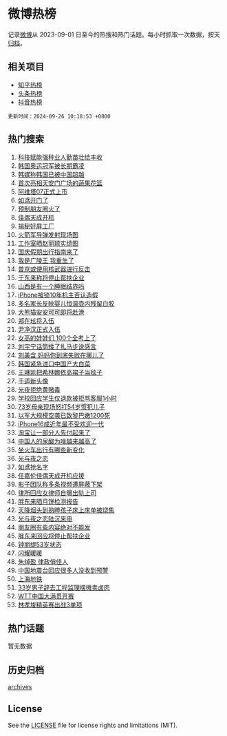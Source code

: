 # 微博热榜

记录[微博](https://www.weibo.com)从 2023-09-01 日至今的热搜和热门话题。每小时抓取一次数据，按天[归档](archives)。

## 相关项目

- [知乎热榜](https://github.com/hotarchive/zhihu)
- [头条热榜](https://github.com/hotarchive/toutiao)
- [抖音热榜](https://github.com/hotarchive/douyin)


`更新时间：2024-09-26 10:18:53 +0800`

## 热门搜索

1. [科技赋能强种业人勤苗壮绘丰收](https://m.weibo.cn/search?containerid=100103type%3D1%26t%3D10%26q%3D%23%E7%A7%91%E6%8A%80%E8%B5%8B%E8%83%BD%E5%BC%BA%E7%A7%8D%E4%B8%9A%E4%BA%BA%E5%8B%A4%E8%8B%97%E5%A3%AE%E7%BB%98%E4%B8%B0%E6%94%B6%23&stream_entry_id=51&isnewpage=1&extparam=seat%3D1%26cate%3D10103%26q%3D%2523%25E7%25A7%2591%25E6%258A%2580%25E8%25B5%258B%25E8%2583%25BD%25E5%25BC%25BA%25E7%25A7%258D%25E4%25B8%259A%25E4%25BA%25BA%25E5%258B%25A4%25E8%258B%2597%25E5%25A3%25AE%25E7%25BB%2598%25E4%25B8%25B0%25E6%2594%25B6%2523%26dgr%3D0%26filter_type%3Drealtimehot%26stream_entry_id%3D51%26c_type%3D51%26pos%3D0%26display_time%3D1727317131%26pre_seqid%3D17273171317670308119594)
1. [韩国奥运冠军被长期霸凌](https://m.weibo.cn/search?containerid=100103type%3D1%26t%3D10%26q%3D%23%E9%9F%A9%E5%9B%BD%E5%A5%A5%E8%BF%90%E5%86%A0%E5%86%9B%E8%A2%AB%E9%95%BF%E6%9C%9F%E9%9C%B8%E5%87%8C%23&stream_entry_id=31&isnewpage=1&extparam=seat%3D1%26cate%3D5001%26q%3D%2523%25E9%259F%25A9%25E5%259B%25BD%25E5%25A5%25A5%25E8%25BF%2590%25E5%2586%25A0%25E5%2586%259B%25E8%25A2%25AB%25E9%2595%25BF%25E6%259C%259F%25E9%259C%25B8%25E5%2587%258C%2523%26band_rank%3D1%26stream_entry_id%3D31%26flag%3D1%26realpos%3D1%26filter_type%3Drealtimehot%26lcate%3D5001%26c_type%3D31%26pos%3D0%26dgr%3D0%26display_time%3D1727317131%26pre_seqid%3D17273171317670308119594)
1. [韩媒称韩国已被中国超越](https://m.weibo.cn/search?containerid=100103type%3D1%26t%3D10%26q%3D%23%E9%9F%A9%E5%AA%92%E7%A7%B0%E9%9F%A9%E5%9B%BD%E5%B7%B2%E8%A2%AB%E4%B8%AD%E5%9B%BD%E8%B6%85%E8%B6%8A%23&stream_entry_id=31&isnewpage=1&extparam=seat%3D1%26cate%3D5001%26q%3D%2523%25E9%259F%25A9%25E5%25AA%2592%25E7%25A7%25B0%25E9%259F%25A9%25E5%259B%25BD%25E5%25B7%25B2%25E8%25A2%25AB%25E4%25B8%25AD%25E5%259B%25BD%25E8%25B6%2585%25E8%25B6%258A%2523%26band_rank%3D2%26stream_entry_id%3D31%26flag%3D2%26realpos%3D2%26filter_type%3Drealtimehot%26lcate%3D5001%26c_type%3D31%26pos%3D1%26dgr%3D0%26display_time%3D1727317131%26pre_seqid%3D17273171317670308119594)
1. [首次亮相天安门广场的蔬果花篮](https://m.weibo.cn/search?containerid=100103type%3D1%26t%3D10%26q%3D%23%E9%A6%96%E6%AC%A1%E4%BA%AE%E7%9B%B8%E5%A4%A9%E5%AE%89%E9%97%A8%E5%B9%BF%E5%9C%BA%E7%9A%84%E8%94%AC%E6%9E%9C%E8%8A%B1%E7%AF%AE%23&stream_entry_id=31&isnewpage=1&extparam=seat%3D1%26cate%3D5001%26q%3D%2523%25E9%25A6%2596%25E6%25AC%25A1%25E4%25BA%25AE%25E7%259B%25B8%25E5%25A4%25A9%25E5%25AE%2589%25E9%2597%25A8%25E5%25B9%25BF%25E5%259C%25BA%25E7%259A%2584%25E8%2594%25AC%25E6%259E%259C%25E8%258A%25B1%25E7%25AF%25AE%2523%26band_rank%3D3%26stream_entry_id%3D31%26flag%3D32768%26realpos%3D3%26filter_type%3Drealtimehot%26lcate%3D5001%26c_type%3D31%26pos%3D2%26dgr%3D0%26display_time%3D1727317131%26pre_seqid%3D17273171317670308119594)
1. [阿维塔07正式上市](https://m.weibo.cn/search?containerid=100103type%3D1%26t%3D10%26q%3D%23%E9%98%BF%E7%BB%B4%E5%A1%9407%E6%AD%A3%E5%BC%8F%E4%B8%8A%E5%B8%82%23&stream_entry_id=31&isnewpage=1&extparam=seat%3D1%26cate%3D5001%26q%3D%2523%25E9%2598%25BF%25E7%25BB%25B4%25E5%25A1%259407%25E6%25AD%25A3%25E5%25BC%258F%25E4%25B8%258A%25E5%25B8%2582%2523%26band_rank%3D4%26stream_entry_id%3D31%26is_ad_pos%3D1%26adid%3D256975%26topic_ad%3D1%26filter_type%3Drealtimehot%26lcate%3D5001%26pos%3D3%26c_type%3D31%26dgr%3D0%26display_time%3D1727317131%26pre_seqid%3D17273171317670308119594)
1. [如鸢开门了](https://m.weibo.cn/search?containerid=100103type%3D1%26t%3D10%26q%3D%E5%A6%82%E9%B8%A2%E5%BC%80%E9%97%A8%E4%BA%86&stream_entry_id=31&isnewpage=1&extparam=seat%3D1%26cate%3D5001%26q%3D%25E5%25A6%2582%25E9%25B8%25A2%25E5%25BC%2580%25E9%2597%25A8%25E4%25BA%2586%26band_rank%3D4%26stream_entry_id%3D31%26flag%3D1%26realpos%3D4%26filter_type%3Drealtimehot%26lcate%3D5001%26c_type%3D31%26pos%3D4%26dgr%3D0%26display_time%3D1727317131%26pre_seqid%3D17273171317670308119594)
1. [预制朋友圈火了](https://m.weibo.cn/search?containerid=100103type%3D1%26t%3D10%26q%3D%23%E9%A2%84%E5%88%B6%E6%9C%8B%E5%8F%8B%E5%9C%88%E7%81%AB%E4%BA%86%23&stream_entry_id=31&isnewpage=1&extparam=seat%3D1%26cate%3D5001%26q%3D%2523%25E9%25A2%2584%25E5%2588%25B6%25E6%259C%258B%25E5%258F%258B%25E5%259C%2588%25E7%2581%25AB%25E4%25BA%2586%2523%26band_rank%3D5%26stream_entry_id%3D31%26flag%3D2%26realpos%3D5%26filter_type%3Drealtimehot%26lcate%3D5001%26c_type%3D31%26pos%3D5%26dgr%3D0%26display_time%3D1727317131%26pre_seqid%3D17273171317670308119594)
1. [佳偶天成开机](https://m.weibo.cn/search?containerid=100103type%3D1%26t%3D10%26q%3D%E4%BD%B3%E5%81%B6%E5%A4%A9%E6%88%90%E5%BC%80%E6%9C%BA&stream_entry_id=31&isnewpage=1&extparam=seat%3D1%26cate%3D5001%26q%3D%25E4%25BD%25B3%25E5%2581%25B6%25E5%25A4%25A9%25E6%2588%2590%25E5%25BC%2580%25E6%259C%25BA%26band_rank%3D6%26stream_entry_id%3D31%26flag%3D1%26realpos%3D6%26filter_type%3Drealtimehot%26lcate%3D5001%26c_type%3D31%26pos%3D6%26dgr%3D0%26display_time%3D1727317131%26pre_seqid%3D17273171317670308119594)
1. [揭秘好屏工厂](https://m.weibo.cn/search?containerid=100103type%3D1%26t%3D10%26q%3D%23%E6%8F%AD%E7%A7%98%E5%A5%BD%E5%B1%8F%E5%B7%A5%E5%8E%82%23&stream_entry_id=31&isnewpage=1&extparam=seat%3D1%26cate%3D5001%26q%3D%2523%25E6%258F%25AD%25E7%25A7%2598%25E5%25A5%25BD%25E5%25B1%258F%25E5%25B7%25A5%25E5%258E%2582%2523%26band_rank%3D7%26stream_entry_id%3D31%26is_ad_pos%3D1%26adid%3D257003%26topic_ad%3D1%26filter_type%3Drealtimehot%26lcate%3D5001%26pos%3D7%26c_type%3D31%26dgr%3D0%26display_time%3D1727317131%26pre_seqid%3D17273171317670308119594)
1. [火箭军导弹发射现场图](https://m.weibo.cn/search?containerid=100103type%3D1%26t%3D10%26q%3D%23%E7%81%AB%E7%AE%AD%E5%86%9B%E5%AF%BC%E5%BC%B9%E5%8F%91%E5%B0%84%E7%8E%B0%E5%9C%BA%E5%9B%BE%23&stream_entry_id=31&isnewpage=1&extparam=seat%3D1%26cate%3D5001%26q%3D%2523%25E7%2581%25AB%25E7%25AE%25AD%25E5%2586%259B%25E5%25AF%25BC%25E5%25BC%25B9%25E5%258F%2591%25E5%25B0%2584%25E7%258E%25B0%25E5%259C%25BA%25E5%259B%25BE%2523%26band_rank%3D7%26stream_entry_id%3D31%26flag%3D1%26realpos%3D7%26filter_type%3Drealtimehot%26lcate%3D5001%26c_type%3D31%26pos%3D8%26dgr%3D0%26display_time%3D1727317131%26pre_seqid%3D17273171317670308119594)
1. [工作室晒赵丽颖实绩图](https://m.weibo.cn/search?containerid=100103type%3D1%26t%3D10%26q%3D%23%E5%B7%A5%E4%BD%9C%E5%AE%A4%E6%99%92%E8%B5%B5%E4%B8%BD%E9%A2%96%E5%AE%9E%E7%BB%A9%E5%9B%BE%23&stream_entry_id=31&isnewpage=1&extparam=seat%3D1%26cate%3D5001%26q%3D%2523%25E5%25B7%25A5%25E4%25BD%259C%25E5%25AE%25A4%25E6%2599%2592%25E8%25B5%25B5%25E4%25B8%25BD%25E9%25A2%2596%25E5%25AE%259E%25E7%25BB%25A9%25E5%259B%25BE%2523%26band_rank%3D8%26stream_entry_id%3D31%26flag%3D0%26realpos%3D8%26filter_type%3Drealtimehot%26lcate%3D5001%26c_type%3D31%26pos%3D9%26dgr%3D0%26display_time%3D1727317131%26pre_seqid%3D17273171317670308119594)
1. [国庆假期出行指南来了](https://m.weibo.cn/search?containerid=100103type%3D1%26t%3D10%26q%3D%23%E5%9B%BD%E5%BA%86%E5%81%87%E6%9C%9F%E5%87%BA%E8%A1%8C%E6%8C%87%E5%8D%97%E6%9D%A5%E4%BA%86%23&stream_entry_id=31&isnewpage=1&extparam=seat%3D1%26cate%3D5001%26q%3D%2523%25E5%259B%25BD%25E5%25BA%2586%25E5%2581%2587%25E6%259C%259F%25E5%2587%25BA%25E8%25A1%258C%25E6%258C%2587%25E5%258D%2597%25E6%259D%25A5%25E4%25BA%2586%2523%26band_rank%3D9%26stream_entry_id%3D31%26flag%3D1%26realpos%3D9%26filter_type%3Drealtimehot%26lcate%3D5001%26c_type%3D31%26pos%3D10%26dgr%3D0%26display_time%3D1727317131%26pre_seqid%3D17273171317670308119594)
1. [我是广陵王 我重生了](https://m.weibo.cn/search?containerid=100103type%3D1%26t%3D10%26q%3D%E6%88%91%E6%98%AF%E5%B9%BF%E9%99%B5%E7%8E%8B+%E6%88%91%E9%87%8D%E7%94%9F%E4%BA%86&stream_entry_id=31&isnewpage=1&extparam=seat%3D1%26cate%3D5001%26q%3D%25E6%2588%2591%25E6%2598%25AF%25E5%25B9%25BF%25E9%2599%25B5%25E7%258E%258B%2520%25E6%2588%2591%25E9%2587%258D%25E7%2594%259F%25E4%25BA%2586%26band_rank%3D10%26stream_entry_id%3D31%26flag%3D1%26realpos%3D10%26filter_type%3Drealtimehot%26lcate%3D5001%26c_type%3D31%26pos%3D11%26dgr%3D0%26display_time%3D1727317131%26pre_seqid%3D17273171317670308119594)
1. [普京或使用核武器进行反击](https://m.weibo.cn/search?containerid=100103type%3D1%26t%3D10%26q%3D%23%E6%99%AE%E4%BA%AC%E6%88%96%E4%BD%BF%E7%94%A8%E6%A0%B8%E6%AD%A6%E5%99%A8%E8%BF%9B%E8%A1%8C%E5%8F%8D%E5%87%BB%23&stream_entry_id=31&isnewpage=1&extparam=seat%3D1%26cate%3D5001%26q%3D%2523%25E6%2599%25AE%25E4%25BA%25AC%25E6%2588%2596%25E4%25BD%25BF%25E7%2594%25A8%25E6%25A0%25B8%25E6%25AD%25A6%25E5%2599%25A8%25E8%25BF%259B%25E8%25A1%258C%25E5%258F%258D%25E5%2587%25BB%2523%26band_rank%3D11%26stream_entry_id%3D31%26flag%3D1%26realpos%3D11%26filter_type%3Drealtimehot%26lcate%3D5001%26c_type%3D31%26pos%3D12%26dgr%3D0%26display_time%3D1727317131%26pre_seqid%3D17273171317670308119594)
1. [于东来称将停止帮扶企业](https://m.weibo.cn/search?containerid=100103type%3D1%26t%3D10%26q%3D%23%E4%BA%8E%E4%B8%9C%E6%9D%A5%E7%A7%B0%E5%B0%86%E5%81%9C%E6%AD%A2%E5%B8%AE%E6%89%B6%E4%BC%81%E4%B8%9A%23&stream_entry_id=31&isnewpage=1&extparam=seat%3D1%26cate%3D5001%26q%3D%2523%25E4%25BA%258E%25E4%25B8%259C%25E6%259D%25A5%25E7%25A7%25B0%25E5%25B0%2586%25E5%2581%259C%25E6%25AD%25A2%25E5%25B8%25AE%25E6%2589%25B6%25E4%25BC%2581%25E4%25B8%259A%2523%26band_rank%3D12%26stream_entry_id%3D31%26flag%3D0%26realpos%3D12%26filter_type%3Drealtimehot%26lcate%3D5001%26c_type%3D31%26pos%3D13%26dgr%3D0%26display_time%3D1727317131%26pre_seqid%3D17273171317670308119594)
1. [山西是有一个睡眠结界吗](https://m.weibo.cn/search?containerid=100103type%3D1%26t%3D10%26q%3D%23%E5%B1%B1%E8%A5%BF%E6%98%AF%E6%9C%89%E4%B8%80%E4%B8%AA%E7%9D%A1%E7%9C%A0%E7%BB%93%E7%95%8C%E5%90%97%23&stream_entry_id=31&isnewpage=1&extparam=seat%3D1%26cate%3D5001%26q%3D%2523%25E5%25B1%25B1%25E8%25A5%25BF%25E6%2598%25AF%25E6%259C%2589%25E4%25B8%2580%25E4%25B8%25AA%25E7%259D%25A1%25E7%259C%25A0%25E7%25BB%2593%25E7%2595%258C%25E5%2590%2597%2523%26band_rank%3D13%26stream_entry_id%3D31%26flag%3D0%26realpos%3D13%26filter_type%3Drealtimehot%26lcate%3D5001%26c_type%3D31%26pos%3D14%26dgr%3D0%26display_time%3D1727317131%26pre_seqid%3D17273171317670308119594)
1. [iPhone被锁10年机主否认造假](https://m.weibo.cn/search?containerid=100103type%3D1%26t%3D10%26q%3D%23iPhone%E8%A2%AB%E9%94%8110%E5%B9%B4%E6%9C%BA%E4%B8%BB%E5%90%A6%E8%AE%A4%E9%80%A0%E5%81%87%23&stream_entry_id=31&isnewpage=1&extparam=seat%3D1%26cate%3D5001%26q%3D%2523iPhone%25E8%25A2%25AB%25E9%2594%258110%25E5%25B9%25B4%25E6%259C%25BA%25E4%25B8%25BB%25E5%2590%25A6%25E8%25AE%25A4%25E9%2580%25A0%25E5%2581%2587%2523%26band_rank%3D14%26stream_entry_id%3D31%26flag%3D0%26realpos%3D14%26filter_type%3Drealtimehot%26lcate%3D5001%26c_type%3D31%26pos%3D15%26dgr%3D0%26display_time%3D1727317131%26pre_seqid%3D17273171317670308119594)
1. [多名家长反映婴儿恒温壶内残留白胶](https://m.weibo.cn/search?containerid=100103type%3D1%26t%3D10%26q%3D%23%E5%A4%9A%E5%90%8D%E5%AE%B6%E9%95%BF%E5%8F%8D%E6%98%A0%E5%A9%B4%E5%84%BF%E6%81%92%E6%B8%A9%E5%A3%B6%E5%86%85%E6%AE%8B%E7%95%99%E7%99%BD%E8%83%B6%23&stream_entry_id=31&isnewpage=1&extparam=seat%3D1%26cate%3D5001%26q%3D%2523%25E5%25A4%259A%25E5%2590%258D%25E5%25AE%25B6%25E9%2595%25BF%25E5%258F%258D%25E6%2598%25A0%25E5%25A9%25B4%25E5%2584%25BF%25E6%2581%2592%25E6%25B8%25A9%25E5%25A3%25B6%25E5%2586%2585%25E6%25AE%258B%25E7%2595%2599%25E7%2599%25BD%25E8%2583%25B6%2523%26band_rank%3D15%26stream_entry_id%3D31%26flag%3D0%26realpos%3D15%26filter_type%3Drealtimehot%26lcate%3D5001%26c_type%3D31%26pos%3D16%26dgr%3D0%26display_time%3D1727317131%26pre_seqid%3D17273171317670308119594)
1. [大熊猫安安可可即将赴港](https://m.weibo.cn/search?containerid=100103type%3D1%26t%3D10%26q%3D%23%E5%A4%A7%E7%86%8A%E7%8C%AB%E5%AE%89%E5%AE%89%E5%8F%AF%E5%8F%AF%E5%8D%B3%E5%B0%86%E8%B5%B4%E6%B8%AF%23&stream_entry_id=31&isnewpage=1&extparam=seat%3D1%26cate%3D5001%26q%3D%2523%25E5%25A4%25A7%25E7%2586%258A%25E7%258C%25AB%25E5%25AE%2589%25E5%25AE%2589%25E5%258F%25AF%25E5%258F%25AF%25E5%258D%25B3%25E5%25B0%2586%25E8%25B5%25B4%25E6%25B8%25AF%2523%26band_rank%3D16%26stream_entry_id%3D31%26flag%3D1%26realpos%3D16%26filter_type%3Drealtimehot%26lcate%3D5001%26c_type%3D31%26pos%3D17%26dgr%3D0%26display_time%3D1727317131%26pre_seqid%3D17273171317670308119594)
1. [郑在玹将入伍](https://m.weibo.cn/search?containerid=100103type%3D1%26t%3D10%26q%3D%23%E9%83%91%E5%9C%A8%E7%8E%B9%E5%B0%86%E5%85%A5%E4%BC%8D%23&stream_entry_id=31&isnewpage=1&extparam=seat%3D1%26cate%3D5001%26q%3D%2523%25E9%2583%2591%25E5%259C%25A8%25E7%258E%25B9%25E5%25B0%2586%25E5%2585%25A5%25E4%25BC%258D%2523%26band_rank%3D17%26stream_entry_id%3D31%26flag%3D1%26realpos%3D17%26filter_type%3Drealtimehot%26lcate%3D5001%26c_type%3D31%26pos%3D18%26dgr%3D0%26display_time%3D1727317131%26pre_seqid%3D17273171317670308119594)
1. [尹净汉正式入伍](https://m.weibo.cn/search?containerid=100103type%3D1%26t%3D10%26q%3D%23%E5%B0%B9%E5%87%80%E6%B1%89%E6%AD%A3%E5%BC%8F%E5%85%A5%E4%BC%8D%23&stream_entry_id=31&isnewpage=1&extparam=seat%3D1%26cate%3D5001%26q%3D%2523%25E5%25B0%25B9%25E5%2587%2580%25E6%25B1%2589%25E6%25AD%25A3%25E5%25BC%258F%25E5%2585%25A5%25E4%25BC%258D%2523%26band_rank%3D18%26stream_entry_id%3D31%26flag%3D1%26realpos%3D18%26filter_type%3Drealtimehot%26lcate%3D5001%26c_type%3D31%26pos%3D19%26dgr%3D0%26display_time%3D1727317131%26pre_seqid%3D17273171317670308119594)
1. [女高的娃娃们 100个全考上了](https://m.weibo.cn/search?containerid=100103type%3D1%26t%3D10%26q%3D%E5%A5%B3%E9%AB%98%E7%9A%84%E5%A8%83%E5%A8%83%E4%BB%AC+100%E4%B8%AA%E5%85%A8%E8%80%83%E4%B8%8A%E4%BA%86&stream_entry_id=31&isnewpage=1&extparam=seat%3D1%26cate%3D5001%26q%3D%25E5%25A5%25B3%25E9%25AB%2598%25E7%259A%2584%25E5%25A8%2583%25E5%25A8%2583%25E4%25BB%25AC%2520100%25E4%25B8%25AA%25E5%2585%25A8%25E8%2580%2583%25E4%25B8%258A%25E4%25BA%2586%26band_rank%3D19%26stream_entry_id%3D31%26flag%3D1%26realpos%3D19%26filter_type%3Drealtimehot%26lcate%3D5001%26c_type%3D31%26pos%3D20%26dgr%3D0%26display_time%3D1727317131%26pre_seqid%3D17273171317670308119594)
1. [刘宇宁话筒矮了扎马步说感言](https://m.weibo.cn/search?containerid=100103type%3D1%26t%3D10%26q%3D%E5%88%98%E5%AE%87%E5%AE%81%E8%AF%9D%E7%AD%92%E7%9F%AE%E4%BA%86%E6%89%8E%E9%A9%AC%E6%AD%A5%E8%AF%B4%E6%84%9F%E8%A8%80&stream_entry_id=31&isnewpage=1&extparam=seat%3D1%26cate%3D5001%26q%3D%25E5%2588%2598%25E5%25AE%2587%25E5%25AE%2581%25E8%25AF%259D%25E7%25AD%2592%25E7%259F%25AE%25E4%25BA%2586%25E6%2589%258E%25E9%25A9%25AC%25E6%25AD%25A5%25E8%25AF%25B4%25E6%2584%259F%25E8%25A8%2580%26band_rank%3D20%26stream_entry_id%3D31%26flag%3D0%26realpos%3D20%26filter_type%3Drealtimehot%26lcate%3D5001%26c_type%3D31%26pos%3D21%26dgr%3D0%26display_time%3D1727317131%26pre_seqid%3D17273171317670308119594)
1. [刘美含 妈妈你到底失败在哪儿了](https://m.weibo.cn/search?containerid=100103type%3D1%26t%3D10%26q%3D%E5%88%98%E7%BE%8E%E5%90%AB+%E5%A6%88%E5%A6%88%E4%BD%A0%E5%88%B0%E5%BA%95%E5%A4%B1%E8%B4%A5%E5%9C%A8%E5%93%AA%E5%84%BF%E4%BA%86&stream_entry_id=31&isnewpage=1&extparam=seat%3D1%26cate%3D5001%26q%3D%25E5%2588%2598%25E7%25BE%258E%25E5%2590%25AB%2520%25E5%25A6%2588%25E5%25A6%2588%25E4%25BD%25A0%25E5%2588%25B0%25E5%25BA%2595%25E5%25A4%25B1%25E8%25B4%25A5%25E5%259C%25A8%25E5%2593%25AA%25E5%2584%25BF%25E4%25BA%2586%26band_rank%3D21%26stream_entry_id%3D31%26flag%3D1%26realpos%3D21%26filter_type%3Drealtimehot%26lcate%3D5001%26c_type%3D31%26pos%3D22%26dgr%3D0%26display_time%3D1727317131%26pre_seqid%3D17273171317670308119594)
1. [韩国紧急进口中国产大白菜](https://m.weibo.cn/search?containerid=100103type%3D1%26t%3D10%26q%3D%23%E9%9F%A9%E5%9B%BD%E7%B4%A7%E6%80%A5%E8%BF%9B%E5%8F%A3%E4%B8%AD%E5%9B%BD%E4%BA%A7%E5%A4%A7%E7%99%BD%E8%8F%9C%23&stream_entry_id=31&isnewpage=1&extparam=seat%3D1%26cate%3D5001%26q%3D%2523%25E9%259F%25A9%25E5%259B%25BD%25E7%25B4%25A7%25E6%2580%25A5%25E8%25BF%259B%25E5%258F%25A3%25E4%25B8%25AD%25E5%259B%25BD%25E4%25BA%25A7%25E5%25A4%25A7%25E7%2599%25BD%25E8%258F%259C%2523%26band_rank%3D22%26stream_entry_id%3D31%26flag%3D0%26realpos%3D22%26filter_type%3Drealtimehot%26lcate%3D5001%26c_type%3D31%26pos%3D23%26dgr%3D0%26display_time%3D1727317131%26pre_seqid%3D17273171317670308119594)
1. [王琳凯把希林娜依高裙子当毯子](https://m.weibo.cn/search?containerid=100103type%3D1%26t%3D10%26q%3D%23%E7%8E%8B%E7%90%B3%E5%87%AF%E6%8A%8A%E5%B8%8C%E6%9E%97%E5%A8%9C%E4%BE%9D%E9%AB%98%E8%A3%99%E5%AD%90%E5%BD%93%E6%AF%AF%E5%AD%90%23&stream_entry_id=31&isnewpage=1&extparam=seat%3D1%26cate%3D5001%26q%3D%2523%25E7%258E%258B%25E7%2590%25B3%25E5%2587%25AF%25E6%258A%258A%25E5%25B8%258C%25E6%259E%2597%25E5%25A8%259C%25E4%25BE%259D%25E9%25AB%2598%25E8%25A3%2599%25E5%25AD%2590%25E5%25BD%2593%25E6%25AF%25AF%25E5%25AD%2590%2523%26band_rank%3D23%26stream_entry_id%3D31%26flag%3D0%26realpos%3D23%26filter_type%3Drealtimehot%26lcate%3D5001%26c_type%3D31%26pos%3D24%26dgr%3D0%26display_time%3D1727317131%26pre_seqid%3D17273171317670308119594)
1. [于适新头像](https://m.weibo.cn/search?containerid=100103type%3D1%26t%3D10%26q%3D%23%E4%BA%8E%E9%80%82%E6%96%B0%E5%A4%B4%E5%83%8F%23&stream_entry_id=31&isnewpage=1&extparam=seat%3D1%26cate%3D5001%26q%3D%2523%25E4%25BA%258E%25E9%2580%2582%25E6%2596%25B0%25E5%25A4%25B4%25E5%2583%258F%2523%26band_rank%3D24%26stream_entry_id%3D31%26flag%3D0%26realpos%3D24%26filter_type%3Drealtimehot%26lcate%3D5001%26c_type%3D31%26pos%3D25%26dgr%3D0%26display_time%3D1727317131%26pre_seqid%3D17273171317670308119594)
1. [光夜拒绝黄赌毒](https://m.weibo.cn/search?containerid=100103type%3D1%26t%3D10%26q%3D%23%E5%85%89%E5%A4%9C%E6%8B%92%E7%BB%9D%E9%BB%84%E8%B5%8C%E6%AF%92%23&stream_entry_id=31&isnewpage=1&extparam=seat%3D1%26cate%3D5001%26q%3D%2523%25E5%2585%2589%25E5%25A4%259C%25E6%258B%2592%25E7%25BB%259D%25E9%25BB%2584%25E8%25B5%258C%25E6%25AF%2592%2523%26band_rank%3D25%26stream_entry_id%3D31%26flag%3D1%26realpos%3D25%26filter_type%3Drealtimehot%26lcate%3D5001%26c_type%3D31%26pos%3D26%26dgr%3D0%26display_time%3D1727317131%26pre_seqid%3D17273171317670308119594)
1. [学校回应学生仅退款被拒骂客服1小时](https://m.weibo.cn/search?containerid=100103type%3D1%26t%3D10%26q%3D%23%E5%AD%A6%E6%A0%A1%E5%9B%9E%E5%BA%94%E5%AD%A6%E7%94%9F%E4%BB%85%E9%80%80%E6%AC%BE%E8%A2%AB%E6%8B%92%E9%AA%82%E5%AE%A2%E6%9C%8D1%E5%B0%8F%E6%97%B6%23&stream_entry_id=31&isnewpage=1&extparam=seat%3D1%26cate%3D5001%26q%3D%2523%25E5%25AD%25A6%25E6%25A0%25A1%25E5%259B%259E%25E5%25BA%2594%25E5%25AD%25A6%25E7%2594%259F%25E4%25BB%2585%25E9%2580%2580%25E6%25AC%25BE%25E8%25A2%25AB%25E6%258B%2592%25E9%25AA%2582%25E5%25AE%25A2%25E6%259C%258D1%25E5%25B0%258F%25E6%2597%25B6%2523%26band_rank%3D26%26stream_entry_id%3D31%26flag%3D0%26realpos%3D26%26filter_type%3Drealtimehot%26lcate%3D5001%26c_type%3D31%26pos%3D27%26dgr%3D0%26display_time%3D1727317131%26pre_seqid%3D17273171317670308119594)
1. [73岁母亲现场怒打54岁惯犯儿子](https://m.weibo.cn/search?containerid=100103type%3D1%26t%3D10%26q%3D%2373%E5%B2%81%E6%AF%8D%E4%BA%B2%E7%8E%B0%E5%9C%BA%E6%80%92%E6%89%9354%E5%B2%81%E6%83%AF%E7%8A%AF%E5%84%BF%E5%AD%90%23&stream_entry_id=31&isnewpage=1&extparam=seat%3D1%26cate%3D5001%26q%3D%252373%25E5%25B2%2581%25E6%25AF%258D%25E4%25BA%25B2%25E7%258E%25B0%25E5%259C%25BA%25E6%2580%2592%25E6%2589%259354%25E5%25B2%2581%25E6%2583%25AF%25E7%258A%25AF%25E5%2584%25BF%25E5%25AD%2590%2523%26band_rank%3D27%26stream_entry_id%3D31%26flag%3D0%26realpos%3D27%26filter_type%3Drealtimehot%26lcate%3D5001%26c_type%3D31%26pos%3D28%26dgr%3D0%26display_time%3D1727317131%26pre_seqid%3D17273171317670308119594)
1. [以军大规模空袭已致黎巴嫩1200死](https://m.weibo.cn/search?containerid=100103type%3D1%26t%3D10%26q%3D%23%E4%BB%A5%E5%86%9B%E5%A4%A7%E8%A7%84%E6%A8%A1%E7%A9%BA%E8%A2%AD%E5%B7%B2%E8%87%B4%E9%BB%8E%E5%B7%B4%E5%AB%A91200%E6%AD%BB%23&stream_entry_id=31&isnewpage=1&extparam=seat%3D1%26cate%3D5001%26q%3D%2523%25E4%25BB%25A5%25E5%2586%259B%25E5%25A4%25A7%25E8%25A7%2584%25E6%25A8%25A1%25E7%25A9%25BA%25E8%25A2%25AD%25E5%25B7%25B2%25E8%2587%25B4%25E9%25BB%258E%25E5%25B7%25B4%25E5%25AB%25A91200%25E6%25AD%25BB%2523%26band_rank%3D28%26stream_entry_id%3D31%26flag%3D1%26realpos%3D28%26filter_type%3Drealtimehot%26lcate%3D5001%26c_type%3D31%26pos%3D29%26dgr%3D0%26display_time%3D1727317131%26pre_seqid%3D17273171317670308119594)
1. [iPhone16成近年最不受欢迎一代](https://m.weibo.cn/search?containerid=100103type%3D1%26t%3D10%26q%3D%23iPhone16%E6%88%90%E8%BF%91%E5%B9%B4%E6%9C%80%E4%B8%8D%E5%8F%97%E6%AC%A2%E8%BF%8E%E4%B8%80%E4%BB%A3%23&stream_entry_id=31&isnewpage=1&extparam=seat%3D1%26cate%3D5001%26q%3D%2523iPhone16%25E6%2588%2590%25E8%25BF%2591%25E5%25B9%25B4%25E6%259C%2580%25E4%25B8%258D%25E5%258F%2597%25E6%25AC%25A2%25E8%25BF%258E%25E4%25B8%2580%25E4%25BB%25A3%2523%26band_rank%3D29%26stream_entry_id%3D31%26flag%3D1%26realpos%3D29%26filter_type%3Drealtimehot%26lcate%3D5001%26c_type%3D31%26pos%3D30%26dgr%3D0%26display_time%3D1727317131%26pre_seqid%3D17273171317670308119594)
1. [淘宝让一部分人先付起来了](https://m.weibo.cn/search?containerid=100103type%3D1%26t%3D10%26q%3D%23%E6%B7%98%E5%AE%9D%E8%AE%A9%E4%B8%80%E9%83%A8%E5%88%86%E4%BA%BA%E5%85%88%E4%BB%98%E8%B5%B7%E6%9D%A5%E4%BA%86%23&stream_entry_id=31&isnewpage=1&extparam=seat%3D1%26cate%3D5001%26q%3D%2523%25E6%25B7%2598%25E5%25AE%259D%25E8%25AE%25A9%25E4%25B8%2580%25E9%2583%25A8%25E5%2588%2586%25E4%25BA%25BA%25E5%2585%2588%25E4%25BB%2598%25E8%25B5%25B7%25E6%259D%25A5%25E4%25BA%2586%2523%26band_rank%3D30%26adid%3D256515%26flag%3D0%26realpos%3D30%26pos%3D31%26filter_type%3Drealtimehot%26lcate%3D5001%26c_type%3D31%26dgr%3D0%26stream_entry_id%3D31%26display_time%3D1727317131%26pre_seqid%3D17273171317670308119594)
1. [中国人的尿酸为啥越来越高了](https://m.weibo.cn/search?containerid=100103type%3D1%26t%3D10%26q%3D%23%E4%B8%AD%E5%9B%BD%E4%BA%BA%E7%9A%84%E5%B0%BF%E9%85%B8%E4%B8%BA%E5%95%A5%E8%B6%8A%E6%9D%A5%E8%B6%8A%E9%AB%98%E4%BA%86%23&stream_entry_id=31&isnewpage=1&extparam=seat%3D1%26cate%3D5001%26q%3D%2523%25E4%25B8%25AD%25E5%259B%25BD%25E4%25BA%25BA%25E7%259A%2584%25E5%25B0%25BF%25E9%2585%25B8%25E4%25B8%25BA%25E5%2595%25A5%25E8%25B6%258A%25E6%259D%25A5%25E8%25B6%258A%25E9%25AB%2598%25E4%25BA%2586%2523%26band_rank%3D31%26stream_entry_id%3D31%26flag%3D0%26realpos%3D31%26filter_type%3Drealtimehot%26lcate%3D5001%26c_type%3D31%26pos%3D32%26dgr%3D0%26display_time%3D1727317131%26pre_seqid%3D17273171317670308119594)
1. [坐火车出行有哪些新变化](https://m.weibo.cn/search?containerid=100103type%3D1%26t%3D10%26q%3D%E5%9D%90%E7%81%AB%E8%BD%A6%E5%87%BA%E8%A1%8C%E6%9C%89%E5%93%AA%E4%BA%9B%E6%96%B0%E5%8F%98%E5%8C%96&stream_entry_id=31&isnewpage=1&extparam=seat%3D1%26cate%3D5001%26q%3D%25E5%259D%2590%25E7%2581%25AB%25E8%25BD%25A6%25E5%2587%25BA%25E8%25A1%258C%25E6%259C%2589%25E5%2593%25AA%25E4%25BA%259B%25E6%2596%25B0%25E5%258F%2598%25E5%258C%2596%26band_rank%3D32%26stream_entry_id%3D31%26flag%3D1%26realpos%3D32%26filter_type%3Drealtimehot%26lcate%3D5001%26c_type%3D31%26pos%3D33%26dgr%3D0%26display_time%3D1727317131%26pre_seqid%3D17273171317670308119594)
1. [光与夜之恋](https://m.weibo.cn/search?containerid=100103type%3D1%26t%3D10%26q%3D%E5%85%89%E4%B8%8E%E5%A4%9C%E4%B9%8B%E6%81%8B&stream_entry_id=31&isnewpage=1&extparam=seat%3D1%26cate%3D5001%26q%3D%25E5%2585%2589%25E4%25B8%258E%25E5%25A4%259C%25E4%25B9%258B%25E6%2581%258B%26band_rank%3D33%26stream_entry_id%3D31%26flag%3D1%26realpos%3D33%26filter_type%3Drealtimehot%26lcate%3D5001%26c_type%3D31%26pos%3D34%26dgr%3D0%26display_time%3D1727317131%26pre_seqid%3D17273171317670308119594)
1. [如鸢抢名字](https://m.weibo.cn/search?containerid=100103type%3D1%26t%3D10%26q%3D%E5%A6%82%E9%B8%A2%E6%8A%A2%E5%90%8D%E5%AD%97&stream_entry_id=31&isnewpage=1&extparam=seat%3D1%26cate%3D5001%26q%3D%25E5%25A6%2582%25E9%25B8%25A2%25E6%258A%25A2%25E5%2590%258D%25E5%25AD%2597%26band_rank%3D34%26stream_entry_id%3D31%26flag%3D1%26realpos%3D34%26filter_type%3Drealtimehot%26lcate%3D5001%26c_type%3D31%26pos%3D35%26dgr%3D0%26display_time%3D1727317131%26pre_seqid%3D17273171317670308119594)
1. [任嘉伦佳偶天成开机应援](https://m.weibo.cn/search?containerid=100103type%3D1%26t%3D10%26q%3D%23%E4%BB%BB%E5%98%89%E4%BC%A6%E4%BD%B3%E5%81%B6%E5%A4%A9%E6%88%90%E5%BC%80%E6%9C%BA%E5%BA%94%E6%8F%B4%23&stream_entry_id=31&isnewpage=1&extparam=seat%3D1%26cate%3D5001%26q%3D%2523%25E4%25BB%25BB%25E5%2598%2589%25E4%25BC%25A6%25E4%25BD%25B3%25E5%2581%25B6%25E5%25A4%25A9%25E6%2588%2590%25E5%25BC%2580%25E6%259C%25BA%25E5%25BA%2594%25E6%258F%25B4%2523%26band_rank%3D35%26stream_entry_id%3D31%26flag%3D1%26realpos%3D35%26filter_type%3Drealtimehot%26lcate%3D5001%26c_type%3D31%26pos%3D36%26dgr%3D0%26display_time%3D1727317131%26pre_seqid%3D17273171317670308119594)
1. [影子团队称多条视频遭屏蔽下架](https://m.weibo.cn/search?containerid=100103type%3D1%26t%3D10%26q%3D%23%E5%BD%B1%E5%AD%90%E5%9B%A2%E9%98%9F%E7%A7%B0%E5%A4%9A%E6%9D%A1%E8%A7%86%E9%A2%91%E9%81%AD%E5%B1%8F%E8%94%BD%E4%B8%8B%E6%9E%B6%23&stream_entry_id=31&isnewpage=1&extparam=seat%3D1%26cate%3D5001%26q%3D%2523%25E5%25BD%25B1%25E5%25AD%2590%25E5%259B%25A2%25E9%2598%259F%25E7%25A7%25B0%25E5%25A4%259A%25E6%259D%25A1%25E8%25A7%2586%25E9%25A2%2591%25E9%2581%25AD%25E5%25B1%258F%25E8%2594%25BD%25E4%25B8%258B%25E6%259E%25B6%2523%26band_rank%3D36%26stream_entry_id%3D31%26flag%3D1%26realpos%3D36%26filter_type%3Drealtimehot%26lcate%3D5001%26c_type%3D31%26pos%3D37%26dgr%3D0%26display_time%3D1727317131%26pre_seqid%3D17273171317670308119594)
1. [律所回应女律师自曝出轨上司](https://m.weibo.cn/search?containerid=100103type%3D1%26t%3D10%26q%3D%23%E5%BE%8B%E6%89%80%E5%9B%9E%E5%BA%94%E5%A5%B3%E5%BE%8B%E5%B8%88%E8%87%AA%E6%9B%9D%E5%87%BA%E8%BD%A8%E4%B8%8A%E5%8F%B8%23&stream_entry_id=31&isnewpage=1&extparam=seat%3D1%26cate%3D5001%26q%3D%2523%25E5%25BE%258B%25E6%2589%2580%25E5%259B%259E%25E5%25BA%2594%25E5%25A5%25B3%25E5%25BE%258B%25E5%25B8%2588%25E8%2587%25AA%25E6%259B%259D%25E5%2587%25BA%25E8%25BD%25A8%25E4%25B8%258A%25E5%258F%25B8%2523%26band_rank%3D37%26stream_entry_id%3D31%26flag%3D0%26realpos%3D37%26filter_type%3Drealtimehot%26lcate%3D5001%26c_type%3D31%26pos%3D38%26dgr%3D0%26display_time%3D1727317131%26pre_seqid%3D17273171317670308119594)
1. [胖东来晒月饼检测报告](https://m.weibo.cn/search?containerid=100103type%3D1%26t%3D10%26q%3D%23%E8%83%96%E4%B8%9C%E6%9D%A5%E6%99%92%E6%9C%88%E9%A5%BC%E6%A3%80%E6%B5%8B%E6%8A%A5%E5%91%8A%23&stream_entry_id=31&isnewpage=1&extparam=seat%3D1%26cate%3D5001%26q%3D%2523%25E8%2583%2596%25E4%25B8%259C%25E6%259D%25A5%25E6%2599%2592%25E6%259C%2588%25E9%25A5%25BC%25E6%25A3%2580%25E6%25B5%258B%25E6%258A%25A5%25E5%2591%258A%2523%26band_rank%3D38%26stream_entry_id%3D31%26flag%3D1%26realpos%3D38%26filter_type%3Drealtimehot%26lcate%3D5001%26c_type%3D31%26pos%3D39%26dgr%3D0%26display_time%3D1727317131%26pre_seqid%3D17273171317670308119594)
1. [天降烟头到熟睡孩子床上床单被烧焦](https://m.weibo.cn/search?containerid=100103type%3D1%26t%3D10%26q%3D%23%E5%A4%A9%E9%99%8D%E7%83%9F%E5%A4%B4%E5%88%B0%E7%86%9F%E7%9D%A1%E5%AD%A9%E5%AD%90%E5%BA%8A%E4%B8%8A%E5%BA%8A%E5%8D%95%E8%A2%AB%E7%83%A7%E7%84%A6%23&stream_entry_id=31&isnewpage=1&extparam=seat%3D1%26cate%3D5001%26q%3D%2523%25E5%25A4%25A9%25E9%2599%258D%25E7%2583%259F%25E5%25A4%25B4%25E5%2588%25B0%25E7%2586%259F%25E7%259D%25A1%25E5%25AD%25A9%25E5%25AD%2590%25E5%25BA%258A%25E4%25B8%258A%25E5%25BA%258A%25E5%258D%2595%25E8%25A2%25AB%25E7%2583%25A7%25E7%2584%25A6%2523%26band_rank%3D39%26stream_entry_id%3D31%26flag%3D0%26realpos%3D39%26filter_type%3Drealtimehot%26lcate%3D5001%26c_type%3D31%26pos%3D40%26dgr%3D0%26display_time%3D1727317131%26pre_seqid%3D17273171317670308119594)
1. [光与夜之恋陆沉来电](https://m.weibo.cn/search?containerid=100103type%3D1%26t%3D10%26q%3D%E5%85%89%E4%B8%8E%E5%A4%9C%E4%B9%8B%E6%81%8B%E9%99%86%E6%B2%89%E6%9D%A5%E7%94%B5&stream_entry_id=31&isnewpage=1&extparam=seat%3D1%26cate%3D5001%26q%3D%25E5%2585%2589%25E4%25B8%258E%25E5%25A4%259C%25E4%25B9%258B%25E6%2581%258B%25E9%2599%2586%25E6%25B2%2589%25E6%259D%25A5%25E7%2594%25B5%26band_rank%3D40%26stream_entry_id%3D31%26flag%3D1%26realpos%3D40%26filter_type%3Drealtimehot%26lcate%3D5001%26c_type%3D31%26pos%3D41%26dgr%3D0%26display_time%3D1727317131%26pre_seqid%3D17273171317670308119594)
1. [朋友圈有些内容绝对不能发](https://m.weibo.cn/search?containerid=100103type%3D1%26t%3D10%26q%3D%23%E6%9C%8B%E5%8F%8B%E5%9C%88%E6%9C%89%E4%BA%9B%E5%86%85%E5%AE%B9%E7%BB%9D%E5%AF%B9%E4%B8%8D%E8%83%BD%E5%8F%91%23&stream_entry_id=31&isnewpage=1&extparam=seat%3D1%26cate%3D5001%26q%3D%2523%25E6%259C%258B%25E5%258F%258B%25E5%259C%2588%25E6%259C%2589%25E4%25BA%259B%25E5%2586%2585%25E5%25AE%25B9%25E7%25BB%259D%25E5%25AF%25B9%25E4%25B8%258D%25E8%2583%25BD%25E5%258F%2591%2523%26band_rank%3D41%26stream_entry_id%3D31%26flag%3D1%26realpos%3D41%26filter_type%3Drealtimehot%26lcate%3D5001%26c_type%3D31%26pos%3D42%26dgr%3D0%26display_time%3D1727317131%26pre_seqid%3D17273171317670308119594)
1. [胖东来回应将停止帮扶企业](https://m.weibo.cn/search?containerid=100103type%3D1%26t%3D10%26q%3D%E8%83%96%E4%B8%9C%E6%9D%A5%E5%9B%9E%E5%BA%94%E5%B0%86%E5%81%9C%E6%AD%A2%E5%B8%AE%E6%89%B6%E4%BC%81%E4%B8%9A&stream_entry_id=31&isnewpage=1&extparam=seat%3D1%26cate%3D5001%26q%3D%25E8%2583%2596%25E4%25B8%259C%25E6%259D%25A5%25E5%259B%259E%25E5%25BA%2594%25E5%25B0%2586%25E5%2581%259C%25E6%25AD%25A2%25E5%25B8%25AE%25E6%2589%25B6%25E4%25BC%2581%25E4%25B8%259A%26band_rank%3D42%26stream_entry_id%3D31%26flag%3D1%26realpos%3D42%26filter_type%3Drealtimehot%26lcate%3D5001%26c_type%3D31%26pos%3D43%26dgr%3D0%26display_time%3D1727317131%26pre_seqid%3D17273171317670308119594)
1. [钟丽缇53岁状态](https://m.weibo.cn/search?containerid=100103type%3D1%26t%3D10%26q%3D%E9%92%9F%E4%B8%BD%E7%BC%8753%E5%B2%81%E7%8A%B6%E6%80%81&stream_entry_id=31&isnewpage=1&extparam=seat%3D1%26cate%3D5001%26q%3D%25E9%2592%259F%25E4%25B8%25BD%25E7%25BC%258753%25E5%25B2%2581%25E7%258A%25B6%25E6%2580%2581%26band_rank%3D43%26stream_entry_id%3D31%26flag%3D0%26realpos%3D43%26filter_type%3Drealtimehot%26lcate%3D5001%26c_type%3D31%26pos%3D44%26dgr%3D0%26display_time%3D1727317131%26pre_seqid%3D17273171317670308119594)
1. [闪耀暖暖](https://m.weibo.cn/search?containerid=100103type%3D1%26t%3D10%26q%3D%E9%97%AA%E8%80%80%E6%9A%96%E6%9A%96&stream_entry_id=31&isnewpage=1&extparam=seat%3D1%26cate%3D5001%26q%3D%25E9%2597%25AA%25E8%2580%2580%25E6%259A%2596%25E6%259A%2596%26band_rank%3D44%26stream_entry_id%3D31%26flag%3D1%26realpos%3D44%26filter_type%3Drealtimehot%26lcate%3D5001%26c_type%3D31%26pos%3D45%26dgr%3D0%26display_time%3D1727317131%26pre_seqid%3D17273171317670308119594)
1. [朱绰盈 律政俏佳人](https://m.weibo.cn/search?containerid=100103type%3D1%26t%3D10%26q%3D%E6%9C%B1%E7%BB%B0%E7%9B%88+%E5%BE%8B%E6%94%BF%E4%BF%8F%E4%BD%B3%E4%BA%BA&stream_entry_id=31&isnewpage=1&extparam=seat%3D1%26cate%3D5001%26q%3D%25E6%259C%25B1%25E7%25BB%25B0%25E7%259B%2588%2520%25E5%25BE%258B%25E6%2594%25BF%25E4%25BF%258F%25E4%25BD%25B3%25E4%25BA%25BA%26band_rank%3D45%26stream_entry_id%3D31%26flag%3D1%26realpos%3D45%26filter_type%3Drealtimehot%26lcate%3D5001%26c_type%3D31%26pos%3D46%26dgr%3D0%26display_time%3D1727317131%26pre_seqid%3D17273171317670308119594)
1. [中国地震台回应很多人没收到预警](https://m.weibo.cn/search?containerid=100103type%3D1%26t%3D10%26q%3D%23%E4%B8%AD%E5%9B%BD%E5%9C%B0%E9%9C%87%E5%8F%B0%E5%9B%9E%E5%BA%94%E5%BE%88%E5%A4%9A%E4%BA%BA%E6%B2%A1%E6%94%B6%E5%88%B0%E9%A2%84%E8%AD%A6%23&stream_entry_id=31&isnewpage=1&extparam=seat%3D1%26cate%3D5001%26q%3D%2523%25E4%25B8%25AD%25E5%259B%25BD%25E5%259C%25B0%25E9%259C%2587%25E5%258F%25B0%25E5%259B%259E%25E5%25BA%2594%25E5%25BE%2588%25E5%25A4%259A%25E4%25BA%25BA%25E6%25B2%25A1%25E6%2594%25B6%25E5%2588%25B0%25E9%25A2%2584%25E8%25AD%25A6%2523%26band_rank%3D46%26stream_entry_id%3D31%26flag%3D0%26realpos%3D46%26filter_type%3Drealtimehot%26lcate%3D5001%26c_type%3D31%26pos%3D47%26dgr%3D0%26display_time%3D1727317131%26pre_seqid%3D17273171317670308119594)
1. [上海地铁](https://m.weibo.cn/search?containerid=100103type%3D1%26t%3D10%26q%3D%E4%B8%8A%E6%B5%B7%E5%9C%B0%E9%93%81&stream_entry_id=31&isnewpage=1&extparam=seat%3D1%26cate%3D5001%26q%3D%25E4%25B8%258A%25E6%25B5%25B7%25E5%259C%25B0%25E9%2593%2581%26band_rank%3D47%26stream_entry_id%3D31%26flag%3D1%26realpos%3D47%26filter_type%3Drealtimehot%26lcate%3D5001%26c_type%3D31%26pos%3D48%26dgr%3D0%26display_time%3D1727317131%26pre_seqid%3D17273171317670308119594)
1. [33岁男子辞去工程监理摆摊卖卤肉](https://m.weibo.cn/search?containerid=100103type%3D1%26t%3D10%26q%3D%2333%E5%B2%81%E7%94%B7%E5%AD%90%E8%BE%9E%E5%8E%BB%E5%B7%A5%E7%A8%8B%E7%9B%91%E7%90%86%E6%91%86%E6%91%8A%E5%8D%96%E5%8D%A4%E8%82%89%23&stream_entry_id=31&isnewpage=1&extparam=seat%3D1%26cate%3D5001%26q%3D%252333%25E5%25B2%2581%25E7%2594%25B7%25E5%25AD%2590%25E8%25BE%259E%25E5%258E%25BB%25E5%25B7%25A5%25E7%25A8%258B%25E7%259B%2591%25E7%2590%2586%25E6%2591%2586%25E6%2591%258A%25E5%258D%2596%25E5%258D%25A4%25E8%2582%2589%2523%26band_rank%3D48%26stream_entry_id%3D31%26flag%3D0%26realpos%3D48%26filter_type%3Drealtimehot%26lcate%3D5001%26c_type%3D31%26pos%3D49%26dgr%3D0%26display_time%3D1727317131%26pre_seqid%3D17273171317670308119594)
1. [WTT中国大满贯开赛](https://m.weibo.cn/search?containerid=100103type%3D1%26t%3D10%26q%3DWTT%E4%B8%AD%E5%9B%BD%E5%A4%A7%E6%BB%A1%E8%B4%AF%E5%BC%80%E8%B5%9B&stream_entry_id=31&isnewpage=1&extparam=seat%3D1%26cate%3D5001%26q%3DWTT%25E4%25B8%25AD%25E5%259B%25BD%25E5%25A4%25A7%25E6%25BB%25A1%25E8%25B4%25AF%25E5%25BC%2580%25E8%25B5%259B%26band_rank%3D49%26stream_entry_id%3D31%26flag%3D0%26realpos%3D49%26filter_type%3Drealtimehot%26lcate%3D5001%26c_type%3D31%26pos%3D50%26dgr%3D0%26display_time%3D1727317131%26pre_seqid%3D17273171317670308119594)
1. [林孝埈精英赛出战3单项](https://m.weibo.cn/search?containerid=100103type%3D1%26t%3D10%26q%3D%23%E6%9E%97%E5%AD%9D%E5%9F%88%E7%B2%BE%E8%8B%B1%E8%B5%9B%E5%87%BA%E6%88%983%E5%8D%95%E9%A1%B9%23&stream_entry_id=31&isnewpage=1&extparam=seat%3D1%26cate%3D5001%26q%3D%2523%25E6%259E%2597%25E5%25AD%259D%25E5%259F%2588%25E7%25B2%25BE%25E8%258B%25B1%25E8%25B5%259B%25E5%2587%25BA%25E6%2588%25983%25E5%258D%2595%25E9%25A1%25B9%2523%26band_rank%3D50%26stream_entry_id%3D31%26flag%3D1%26realpos%3D50%26filter_type%3Drealtimehot%26lcate%3D5001%26c_type%3D31%26pos%3D51%26dgr%3D0%26display_time%3D1727317131%26pre_seqid%3D17273171317670308119594)

## 热门话题

暂无数据

## 历史归档

[archives](archives)

## License

See the [LICENSE](LICENSE) file for license rights and limitations (MIT).
